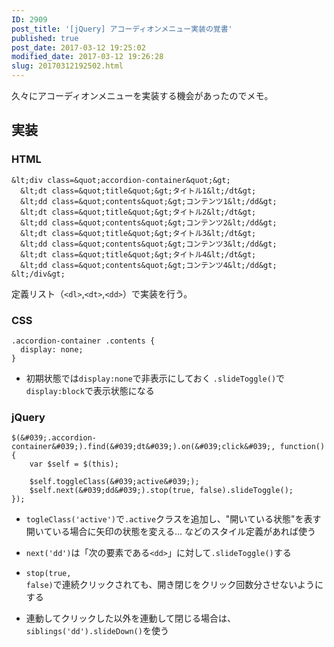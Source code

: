 ```yaml
---
ID: 2909
post_title: '[jQuery] アコーディオンメニュー実装の覚書'
published: true
post_date: 2017-03-12 19:25:02
modified_date: 2017-03-12 19:26:28
slug: 20170312192502.html
---
```

久々にアコーディオンメニューを実装する機会があったのでメモ。

## 実装
### HTML
```language-markup
&lt;div class=&quot;accordion-container&quot;&gt;
  &lt;dt class=&quot;title&quot;&gt;タイトル1&lt;/dt&gt;
  &lt;dd class=&quot;contents&quot;&gt;コンテンツ1&lt;/dd&gt;
  &lt;dt class=&quot;title&quot;&gt;タイトル2&lt;/dt&gt;
  &lt;dd class=&quot;contents&quot;&gt;コンテンツ2&lt;/dd&gt;
  &lt;dt class=&quot;title&quot;&gt;タイトル3&lt;/dt&gt;
  &lt;dd class=&quot;contents&quot;&gt;コンテンツ3&lt;/dd&gt;
  &lt;dt class=&quot;title&quot;&gt;タイトル4&lt;/dt&gt;
  &lt;dd class=&quot;contents&quot;&gt;コンテンツ4&lt;/dd&gt;
&lt;/div&gt;
```
定義リスト（`<dl>`,`<dt>`,`<dd>`）で実装を行う。

### CSS
```language-css
.accordion-container .contents {
  display: none;
}
```
* 初期状態では`display:none`で非表示にしておく
  `.slideToggle()`で`display:block`で表示状態になる

### jQuery
```language-javascript
$(&#039;.accordion-container&#039;).find(&#039;dt&#039;).on(&#039;click&#039;, function() {
    var $self = $(this);

    $self.toggleClass(&#039;active&#039;);
    $self.next(&#039;dd&#039;).stop(true, false).slideToggle();
});
```

* <code>togleClass('active')</code>で<code>.active</code>クラスを追加し、"開いている状態"を表す
 開いている場合に矢印の状態を変える… などのスタイル定義があれば使う
* <code>next('dd')</code>は「次の要素である<code>&lt;dd&gt;</code>」に対して<code>.slideToggle()</code>する
* <code>stop(true, false)</code>で連続クリックされても、開き閉じをクリック回数分させないようにする

* 連動してクリックした以外を連動して閉じる場合は、`siblings('dd').slideDown()`を使う